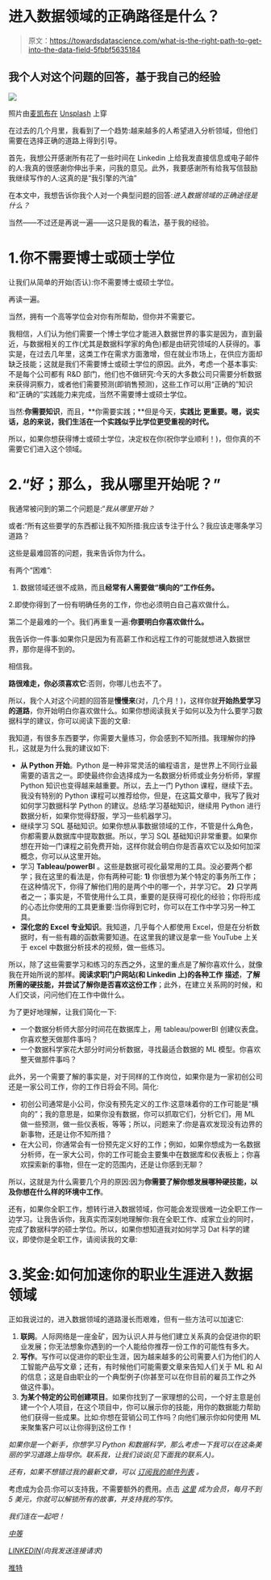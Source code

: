 # 进入数据领域的正确路径是什么？

> 原文：<https://towardsdatascience.com/what-is-the-right-path-to-get-into-the-data-field-5fbbf5635184>

## 我个人对这个问题的回答，基于我自己的经验

![](img/481fef0a10538d887d9030107fd2ebd0.png)

照片由[麦凯布在](https://unsplash.com/@mc_coats13?utm_source=unsplash&utm_medium=referral&utm_content=creditCopyText) [Unsplash](https://unsplash.com/s/photos/path?utm_source=unsplash&utm_medium=referral&utm_content=creditCopyText) 上穿

在过去的几个月里，我看到了一个趋势:越来越多的人希望进入分析领域，但他们需要在选择正确的道路上得到引导。

首先，我想公开感谢所有花了一些时间在 Linkedin 上给我发直接信息或电子邮件的人:我真的很感谢你伸出手来，问我的意见。此外，我要感谢所有给我写信鼓励我继续写作的人:这真的是“我引擎的汽油”

在本文中，我想告诉你我个人对一个典型问题的回答:*进入数据领域的正确途径是什么？*

当然——不过还是再说一遍——这只是我的看法，基于我的经验。

# 1.你不需要博士或硕士学位

让我们从简单的开始(否认):你不需要博士或硕士学位。

再读一遍。

当然，拥有一个高等学位会对你有所帮助，但你并不需要它。

我相信，人们认为他们需要一个博士学位才能进入数据世界的事实是因为，直到最近，与数据相关的工作(尤其是数据科学家的角色)都是由研究领域的人获得的。事实是，在过去几年里，这类工作在需求方面激增，但在就业市场上，在供应方面却缺乏技能；这就是我们不需要博士或硕士学位的原因。此外，考虑一个基本事实:不是每个公司都有 R&D 部门，他们也不做研究:今天的大多数公司只需要分析数据来获得洞察力，或者他们需要预测(即销售预测)，这些工作可以用“正确的”知识和“正确的”实践能力来完成，当然不需要博士或硕士学位。

当然:**你需要知识**，而且，**你需要实践；**但是今天，**实践比** **更重要。嗯，说实话，总的来说，我们生活在一个实践似乎比学位更受重视的时代。**

所以，如果你想获得博士或硕士学位，决定权在你(祝你学业顺利！)，但你真的不需要它们进入这个领域。

# 2.“好；那么，我从哪里开始呢？”

我通常被问到的第二个问题是:“*我从哪里开始？*

或者:“所有这些要学的东西都让我不知所措:我应该专注于什么？我应该走哪条学习道路？

这些是最难回答的问题，我来告诉你为什么。

有两个“困难”:

1.  数据领域还很不成熟，而且**经常有人需要做“横向的”工作任务。**

2.即使你得到了一份有明确任务的工作，你也必须明白自己喜欢做什么。

第二个是最难的一个。我们再重复一遍:**你要明白你喜欢做什么。**

我告诉你一件事:如果你只是因为有高薪工作和远程工作的可能就想进入数据世界，那你是得不到的。

相信我。

**路很难走，你必须喜欢它**:否则，你哪儿也去不了。

所以，我个人对这个问题的回答是**慢慢来**(对，几个月！)，这样你就**开始热爱学习的道路**，你开始明白你喜欢做什么。如果你想阅读我关于如何以及为什么要学习数据科学的建议，你可以阅读下面的文章:

[](https://medium.com/mlearning-ai/why-and-how-enjoying-the-learning-path-in-data-science-fe98642cb512)  

我知道，有很多东西要学，你需要大量练习，你会感到不知所措。我理解你的挣扎，这就是为什么我的建议如下:

*   **从 Python 开始**。Python 是一种非常灵活的编程语言，是世界上不同行业最需要的语言之一。即使最终你会选择成为一名数据分析师或业务分析师，掌握 Python 知识也变得越来越重要。所以，去上一门 Python 课程，继续下去。我没有特别的 Python 课程可以推荐给你，但是，在这篇文章中，我写了我对如何学习数据科学 Python 的建议。总结:学习基础知识，继续用 Python 进行数据分析，如果你觉得舒服，学习一些机器学习。
*   继续学习 SQL 基础知识。如果你想从事数据领域的工作，不管是什么角色，你都需要从数据库中提取数据。所以，学习 SQL 基础知识非常重要。如果你想在开始一门课程之前免费开始，这样你就会明白你是否喜欢它以及如何加深概念，你可以从这里开始。
*   学习 **Tableau/powerBI** 。这些是数据可视化最常用的工具。没必要两个都学；我在这里的看法是，你有两种可能: **1)** 你很想为某个特定的事务所工作；在这种情况下，你得了解他们用的是两个中的哪一个，并学习它。 **2)** 只学两者之一；事实是，不管使用什么工具，重要的是获得可视化的经验；你将形成的心态比你使用的工具更重要:当你得到它时，你可以在工作中学习另一种工具。
*   **深化您的 Excel 专业知识**。我知道，几乎每个人都使用 Excel，但是在分析数据时，有一些有趣的函数需要知道。在这里我的建议是拿一些 YouTube 上关于 excel 中数据分析技术的视频，做一些练习。

所以，除了这些需要学习和练习的东西之外，这里的重点是了解你喜欢什么，就像我在开始所说的那样。**阅读求职门户网站(和 Linkedin 上)的各种工作** **描述**，**了解所需的硬技能，并尝试了解你是否喜欢这份工作**；此外，在建立关系网的时候，和人们交谈，问问他们在工作中做什么。

为了更好地理解，让我们简化一下:

*   一个数据分析师大部分时间花在数据库上，用 tableau/powerBI 创建仪表盘。你喜欢整天做那件事吗？
*   一个数据科学家花大部分时间分析数据，寻找最适合数据的 ML 模型。你喜欢整天做那件事吗？

此外，另一个需要了解的事实是，对于同样的工作岗位，如果你是为一家初创公司还是一家公司工作，你的工作日将会不同。简化:

*   初创公司通常是小公司，你没有预先定义的工作:这意味着你的工作可能是“横向的”；我的意思是，如果你没有数据，你可以抓取它们，分析它们，用 ML 做一些预测，做一些仪表板，等等；所以，问题来了:你是喜欢发现没有边界的新事物，还是让你不知所措？
*   在大公司，你通常会有一份预先定义好的工作；例如，如果你想成为一名数据分析师，在一家大公司，你的工作可能会主要集中在数据库和仪表板上；你喜欢探索新的事物，但在一定的范围内，还是让你感到无聊？

所以，这就是为什么需要几个月的原因:因为**你需要了解你想发展哪种硬技能，以及你想在什么样的环境中工作**。

还有，如果你全职工作，想转行进入数据领域，你可能会发现很难一边全职工作一边学习。让我告诉你，我真实而深刻地理解你:我在全职工作、成家立业的同时，完成了数据科学的硕士学位。所以，如果你想知道我对如何学习 Dat 科学的建议，即使你是全职工作，请阅读我的文章:

[](/how-to-study-data-science-even-if-you-work-or-study-full-time-b52ace31edac)  

# 3.奖金:如何加速你的职业生涯进入数据领域

正如我说过的，进入数据领域的道路漫长而艰难，但有一些方法可以加速它:

1.  **联网**。人际网络是一座金矿，因为认识人并与他们建立关系真的会促进你的职业发展；你无法想象你遇到的一个人能给你推荐一份工作的可能性有多大。
2.  **写作**。写作可以促进你的职业生涯，因为越来越多的公司需要人们为他们的人工智能产品写文章；还有，有时候他们可能需要文章来告知人们关于 ML 和 AI 的信息；这是自由职业的一个典型例子(你甚至可以在你目前的雇员工作之外做这件事)。
3.  **为某个特定的公司创建项目**。如果你找到了一家理想的公司，一个好主意是创建一个个人项目，在这个项目中，你可以展示你的技能，用你的数据能力帮助他们获得一些成果。比如:你想在营销公司工作吗？向他们展示你如何使用 ML 来聚集客户可以让你得到这份工作！

*如果你是一个新手，你想学习 Python 和数据科学，那么考虑一下我可以在这条美丽的学习道路上指导你。联系我，让我们谈谈(见下面我的联系人)。*

*还有，如果不想错过我的最新文章，可以* [*订阅我的邮件列表*](https://federicotrotta.medium.com/subscribe) *。*

考虑成为会员:你可以支持我，不需要额外的费用。点击 [*这里*](https://federicotrotta.medium.com/membership) *成为会员，每月不到 5 美元，你就可以解锁所有的故事，并支持我的写作。*

*我们连在一起吧！*

[*中等*](https://federicotrotta.medium.com/)

[*LINKEDIN*](https://www.linkedin.com/in/federico-trotta/)*(向我发送连接请求)*

[推特](https://twitter.com/F_Trotta90)